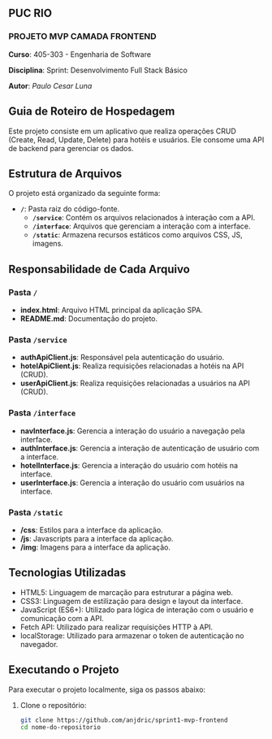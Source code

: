 ## **PUC RIO**

### **PROJETO MVP CAMADA FRONTEND**


**Curso**: 405-303 - Engenharia de Software

**Disciplina**: Sprint: Desenvolvimento Full Stack Básico

**Autor**: _Paulo Cesar Luna_


##  Guia de Roteiro de Hospedagem 

Este projeto consiste em um aplicativo que realiza operações CRUD (Create, Read, Update, Delete) para hotéis e usuários. Ele consome uma API de backend para gerenciar os dados.

## Estrutura de Arquivos

O projeto está organizado da seguinte forma:

- **`/`**: Pasta raiz do código-fonte.
  - **`/service`**: Contém os arquivos relacionados à interação com a API.
  - **`/interface`**: Arquivos que gerenciam a interação com a interface.   
  - **`/static`**: Armazena recursos estáticos como arquivos CSS, JS, imagens.   
  


## Responsabilidade de Cada Arquivo

### Pasta `/`

  - **index.html**: Arquivo HTML principal da aplicação SPA.
  - **README.md**: Documentação do projeto.

### Pasta `/service`

- **authApiClient.js**: Responsável pela autenticação do usuário.
- **hotelApiClient.js**: Realiza requisições relacionadas a hotéis na API (CRUD).
- **userApiClient.js**: Realiza requisições relacionadas a usuários na API (CRUD).

### Pasta `/interface`

- **navInterface.js**: Gerencia a interação do usuário a navegação pela interface.
- **authInterface.js**: Gerencia a interação de autenticação de usuário com a interface.
- **hotelInterface.js**: Gerencia a interação do usuário com hotéis na interface.
- **userInterface.js**: Gerencia a interação do usuário com usuários na interface.

### Pasta `/static`

- **/css**: Estilos para a interface da aplicação.
- **/js**: Javascripts para a interface da aplicação.
- **/img**: Imagens para a interface da aplicação.



## Tecnologias Utilizadas

- HTML5: Linguagem de marcação para estruturar a página web.
- CSS3: Linguagem de estilização para design e layout da interface.
- JavaScript (ES6+): Utilizado para lógica de interação com o usuário e comunicação com a API.
- Fetch API: Utilizado para realizar requisições HTTP à API.
- localStorage: Utilizado para armazenar o token de autenticação no navegador.

## Executando o Projeto

Para executar o projeto localmente, siga os passos abaixo:

1. Clone o repositório:
   ```bash
   git clone https://github.com/anjdric/sprint1-mvp-frontend
   cd nome-do-repositorio
   ```
